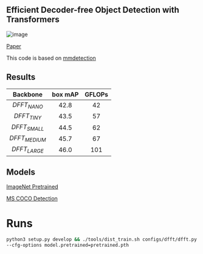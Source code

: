 ## Efficient Decoder-free  Object Detection with Transformers
![image](https://github.com/Anonymous-px/ID2445_DFFT/blob/main/DFFT_wholenet.jpg)

[Paper](https://arxiv.org/abs/2206.06829)

This code is based on [mmdetection](https://github.com/open-mmlab/mmdetection)

## Results 
| Backbone | box mAP | GFLOPs |
| :----: | :----: | :----: |
| $DFFT_{NANO}$ | 42.8 | 42 |
| $DFFT_{TINY}$ | 43.5 | 57 |
| $DFFT_{SMALL}$ | 44.5 | 62 |
| $DFFT_{MEDIUM}$ | 45.7 | 67 | 
| $DFFT_{LARGE}$ | 46.0 | 101 |

## Models
[ImageNet Pretrained](https://drive.google.com/drive/folders/1_uOAf6wvGhsIsPlHfQ635jY3SVgyZ2cu?usp=sharing)

[MS COCO Detection](https://drive.google.com/drive/folders/17ZQ57eu11beaHIR9oN-yI_CkAmOupGQo?usp=sharing)

# Runs
```bash
python3 setup.py develop && ./tools/dist_train.sh configs/dfft/dfft.py [num_gpus] \
--cfg-options model.pretrained=pretrained.pth
```
